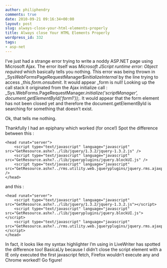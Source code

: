 ```yaml
---
author: philiphendry
comments: true
date: 2010-09-21 09:16:34+00:00
layout: post
slug: always-close-your-html-elements-properly
title: Always close Your HTML Elements Properly
wordpress_id: 332
tags:
- asp-net
---
```


I’ve just had a strange error trying to write a noddy ASP.NET page using Microsoft Ajax. The error itself was _Microsoft JScript runtime error: Object required_ which basically tells you nothing. This error was being thrown in _Sys$WebForms$PageRequestManager$_initializeInternal_ by the line trying to access _this._form.onsubmit_. It would appear _form is null! Looking up the call stack it originated from the Ajax initialize call : _Sys.WebForms.PageRequestManager._initialize('scriptManager', document.getElementById('form1'));_. It would appear that the form element has not been closed yet and therefore the document.getElementById is searching for something that doesn’t exist.

 

Ok, that tells me nothing.

 

Thankfully I had an epiphany which worked (for once!) Spot the difference between this :

```
<head runat="server">
    <script type="text/javascript" language="javascript" src="GetResource.ashx?../lib/jquery/1.3.2/jquery-1.3.2.js" />
    <script type="text/javascript" language="javascript" src="GetResource.ashx?../lib/jqueryplugins/jquery.blockUI.js" />
    <script type="text/javascript" language="javascript" src="GetResource.ashx?../rms.utility.web.jqueryplugins/jquery.rms.ajaxprogress.js" />
</head>
```

and this :

```
<head runat="server">
    <script type="text/javascript" language="javascript" src="GetResource.ashx?../lib/jquery/1.3.2/jquery-1.3.2.js"></script>
    <script type="text/javascript" language="javascript" src="GetResource.ashx?../lib/jqueryplugins/jquery.blockUI.js"></script>
    <script type="text/javascript" language="javascript" src="GetResource.ashx?../rms.utility.web.jqueryplugins/jquery.rms.ajaxprogress.js"></script>
</head>
```


In fact, it looks like my syntax highlighter I’m using in LiveWriter has spotted the difference too! BasicaLly because I didn’t close the script element with a </script> IE only executed the first javascript fetch, Firefox wouldn’t execute any and Chrome worked!! Go figure!
